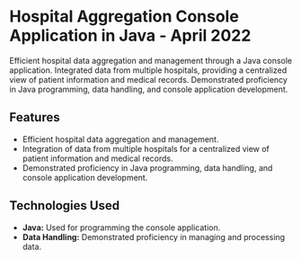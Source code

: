 <h1>Hospital Aggregation Console Application in Java - April 2022</h1>
<p>Efficient hospital data aggregation and management through a Java console application. Integrated data from multiple hospitals, providing a centralized view of patient information and medical records. Demonstrated proficiency in Java programming, data handling, and console application development.</p>
 <h2>Features</h2>
 <ul>
        <li>Efficient hospital data aggregation and management.</li>
        <li>Integration of data from multiple hospitals for a centralized view of patient information and medical records.</li>
        <li>Demonstrated proficiency in Java programming, data handling, and console application development.</li>
    </ul>
<h2>Technologies Used</h2>
<ul>
        <li><strong>Java:</strong> Used for programming the console application.</li>
        <li><strong>Data Handling:</strong> Demonstrated proficiency in managing and processing data.</li>
    </ul>
